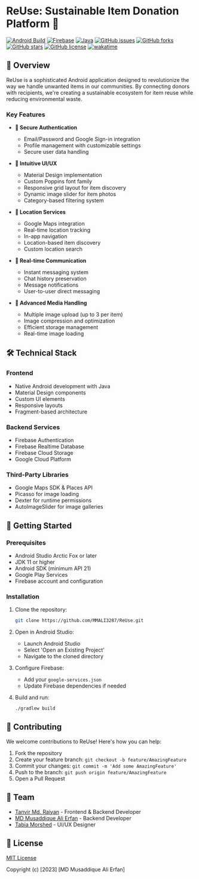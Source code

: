 # ReUse: Sustainable Item Donation Platform 🌱

[![Android Build](https://img.shields.io/badge/Platform-Android-brightgreen.svg)](https://developer.android.com/)
[![Firebase](https://img.shields.io/badge/Backend-Firebase-orange.svg)](https://firebase.google.com/)
[![Java](https://img.shields.io/badge/Language-Java-red.svg)](https://www.java.com/)
[![GitHub issues](https://img.shields.io/github/issues/MMALI3287/ReUse)](https://github.com/MMALI3287/ReUse/issues)
[![GitHub forks](https://img.shields.io/github/forks/MMALI3287/ReUse)](https://github.com/MMALI3287/ReUse/network)
[![GitHub stars](https://img.shields.io/github/stars/MMALI3287/ReUse)](https://github.com/MMALI3287/ReUse/stargazers)
[![GitHub license](https://img.shields.io/github/license/MMALI3287/ReUse)](https://github.com/MMALI3287/ReUse/blob/master/LICENSE)
[![wakatime](https://wakatime.com/badge/user/55b3480f-fbb9-40ba-bd9a-c04c257f4e39/project/0622edf9-d4a7-4cfd-a429-46cebd75bef3.svg)](https://wakatime.com/badge/user/55b3480f-fbb9-40ba-bd9a-c04c257f4e39/project/0622edf9-d4a7-4cfd-a429-46cebd75bef3)

## 🎯 Overview

ReUse is a sophisticated Android application designed to revolutionize the way we handle unwanted items in our communities. By connecting donors with recipients, we're creating a sustainable ecosystem for item reuse while reducing environmental waste.

### Key Features

- **🔐 Secure Authentication**

  - Email/Password and Google Sign-in integration
  - Profile management with customizable settings
  - Secure user data handling

- **📱 Intuitive UI/UX**

  - Material Design implementation
  - Custom Poppins font family
  - Responsive grid layout for item discovery
  - Dynamic image slider for item photos
  - Category-based filtering system

- **📍 Location Services**

  - Google Maps integration
  - Real-time location tracking
  - In-app navigation
  - Location-based item discovery
  - Custom location search

- **💬 Real-time Communication**

  - Instant messaging system
  - Chat history preservation
  - Message notifications
  - User-to-user direct messaging

- **📸 Advanced Media Handling**
  - Multiple image upload (up to 3 per item)
  - Image compression and optimization
  - Efficient storage management
  - Real-time image loading

## 🛠️ Technical Stack

### Frontend

- Native Android development with Java
- Material Design components
- Custom UI elements
- Responsive layouts
- Fragment-based architecture

### Backend Services

- Firebase Authentication
- Firebase Realtime Database
- Firebase Cloud Storage
- Google Cloud Platform

### Third-Party Libraries

- Google Maps SDK & Places API
- Picasso for image loading
- Dexter for runtime permissions
- AutoImageSlider for image galleries

## 🚀 Getting Started

### Prerequisites

- Android Studio Arctic Fox or later
- JDK 11 or higher
- Android SDK (minimum API 21)
- Google Play Services
- Firebase account and configuration

### Installation

1. Clone the repository:

   ```bash
   git clone https://github.com/MMALI3287/ReUse.git
   ```

2. Open in Android Studio:

   - Launch Android Studio
   - Select 'Open an Existing Project'
   - Navigate to the cloned directory

3. Configure Firebase:

   - Add your `google-services.json`
   - Update Firebase dependencies if needed

4. Build and run:

   ```bash
   ./gradlew build
   ```

## 🤝 Contributing

We welcome contributions to ReUse! Here's how you can help:

1. Fork the repository
2. Create your feature branch: `git checkout -b feature/AmazingFeature`
3. Commit your changes: `git commit -m 'Add some AmazingFeature'`
4. Push to the branch: `git push origin feature/AmazingFeature`
5. Open a Pull Request

## 👥 Team

- [Tanvir Md. Raiyan](https://github.com/TanRai) - Frontend & Backend Developer
- [MD Musaddique Ali Erfan](https://github.com/MMALI3287) - Backend Developer
- [Tabia Morshed](https://github.com/tprokriti) - UI/UX Designer

## 📄 License

[MIT License](LICENSE)

Copyright (c) [2023] [MD Musaddique Ali Erfan]
